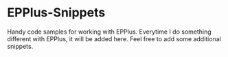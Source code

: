 # EPPlus-Snippets

Handy code samples for working with EPPlus. Everytime I do something different with EPPlus, it will be added here. Feel free to add some additional snippets.
